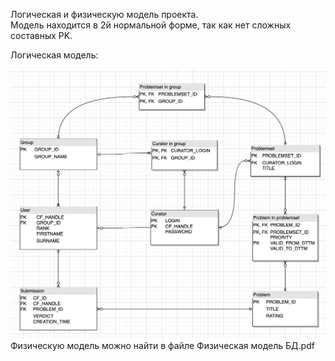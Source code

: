 Логическая и физическую модель проекта.  
Модель находится в 2й нормальной форме, так как нет сложных составных PK.


Логическая модель:

![](2022-12-16-06-52-50.png)
Физическую модель можно найти в файле Физическая модель БД.pdf